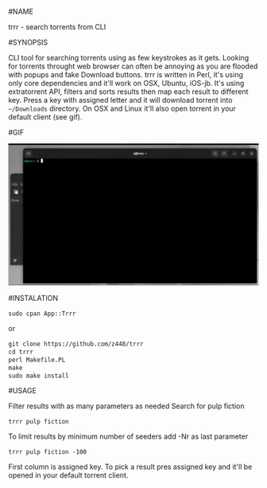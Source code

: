 #NAME

trrr - search torrents from CLI


#SYNOPSIS

CLI tool for searching torrents using as few keystrokes as it gets. Looking for torrents throught web browser can often be annoying as you are flooded with popups and fake Download buttons. trrr is written in Perl, it's using only core dependencies and it'll work on OSX, Ubuntu, iOS-jb. It's using extratorrent API, filters and sorts results then map each result to different key. Press a key with assigned letter and it will download torrent into `~/Downloads` directory. On OSX and Linux it'll also open torrent in your default client (see gif). 



#GIF

![trrr](https://raw.githubusercontent.com/z448/trrr/master/trrr.gif)

#INSTALATION


```
sudo cpan App::Trrr
```

or

```
git clone https://github.com/z448/trrr
cd trrr
perl Makefile.PL
make
sudo make install
```


#USAGE

Filter results with as many parameters as needed
Search for pulp fiction

```
trrr pulp fiction
```

To limit results by minimum number of seeders add -Nr as last parameter

```
trrr pulp fiction -100
```

First column is assigned key. To pick a result pres assigned key and it'll be opened in your default torrent client.

